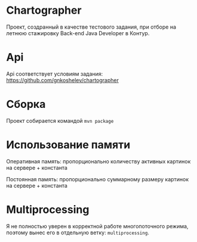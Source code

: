 # Chartographer
Проект, создранный в качестве тестового задания, при отборе на летнюю стажировку Back-end Java Developer в Контур.
# Api 
Api соответствует условиям задания: https://github.com/gnkoshelev/chartographer
# Сборка 
Проект собирается командой `mvn package`
# Использование памяти
Оперативная память: пропорционально количеству активных картинок на сервере + константа

Постоянная память: пропорционально суммарному размеру картинок на сервере + константа 

# Multiprocessing 
Я не полностью уверен в корректной работе многопоточного режима, поэтому вынес его в отдельную ветку: 
`multiprocessing`. 
